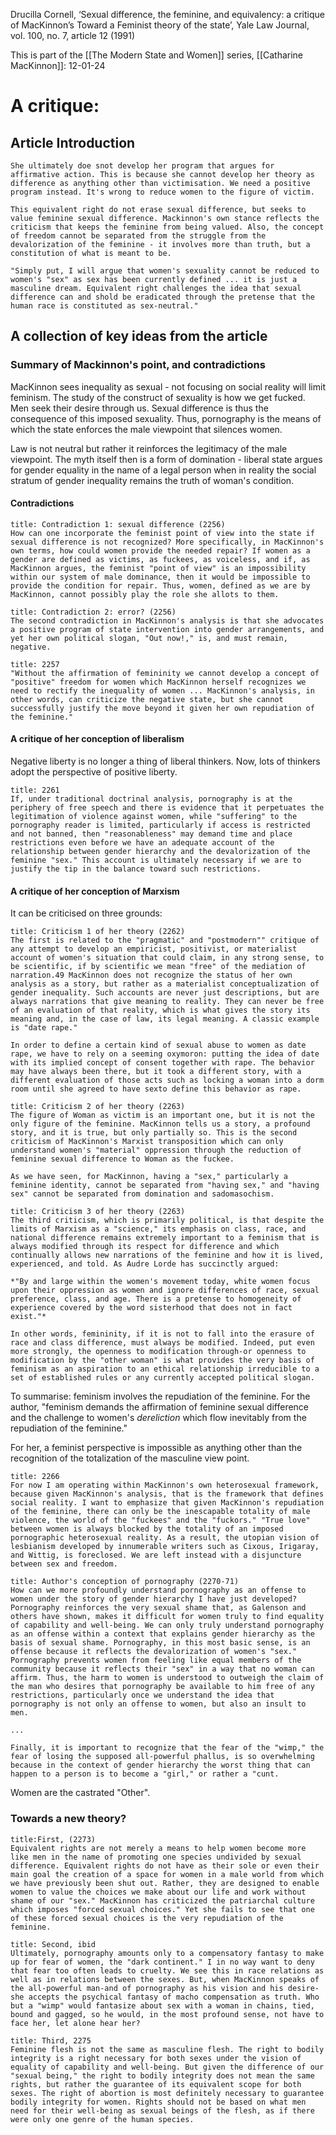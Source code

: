 Drucilla Cornell, ‘Sexual difference, the feminine, and equivalency: a critique of MacKinnon’s Toward a Feminist theory of the state’, Yale Law Journal, vol. 100, no. 7, article 12 (1991)

This is part of the [[The Modern State and Women]] series, [[Catharine MacKinnon]]:
12-01-24

# A critique:
## Article Introduction

```ad-abstract
She ultimately doe snot develop her program that argues for affirmative action. This is because she cannot develop her theory as difference as anything other than victimisation. We need a positive program instead. It's wrong to reduce women to the figure of victim.

This equivalent right do not erase sexual difference, but seeks to value feminine sexual difference. Mackinnon's own stance reflects the criticism that keeps the feminine from being valued. Also, the concept of freedom cannot be separated from the struggle from the devalorization of the feminine - it involves more than truth, but a constitution of what is meant to be.

"Simply put, I will argue that women's sexuality cannot be reduced to women's "sex" as sex has been currently defined ... it is just a masculine dream. Equivalent right challenges the idea that sexual difference can and shold be eradicated through the pretense that the human race is constituted as sex-neutral."
```

## A collection of key ideas from the article

### Summary of Mackinnon's point, and contradictions

MacKinnon sees inequality as sexual - not focusing on social reality will limit feminism. The study of the construct of sexuality is how we get fucked.
Men seek their desire through us. Sexual difference is thus the consequence of this imposed sexuality. Thus, pornography is the means of which the state enforces the male viewpoint that silences women.

Law is not neutral but rather it reinforces the legitimacy of the male viewpoint. The myth itself then is a form of domination - liberal state argues for gender equality in the name of a legal person when in reality the social stratum of gender inequality remains the truth of woman's condition.

#### Contradictions

```ad-error
title: Contradiction 1: sexual difference (2256)
How can one incorporate the feminist point of view into the state if sexual difference is not recognized? More specifically, in MacKinnon's own terms, how could women provide the needed repair? If women as a gender are defined as victims, as fuckees, as voiceless, and if, as MacKinnon argues, the feminist "point of view" is an impossibility within our system of male dominance, then it would be impossible to provide the condition for repair. Thus, women, defined as we are by MacKinnon, cannot possibly play the role she allots to them.
```

```ad-error
title: Contradiction 2: error? (2256)
The second contradiction in MacKinnon's analysis is that she advocates a positive program of state intervention into gender arrangements, and yet her own political slogan, "Out now!," is, and must remain, negative.
```

```ad-summary
title: 2257
"Without the affirmation of femininity we cannot develop a concept of "positive" freedom for women which MacKinnon herself recognizes we need to rectify the inequality of women ... MacKinnon's analysis, in other words, can criticize the negative state, but she cannot successfully justify the move beyond it given her own repudiation of the feminine."
```

#### A critique of her conception of liberalism

Negative liberty is no longer a thing of liberal thinkers. Now, lots of thinkers adopt the perspective of positive liberty.

```ad-summary
title: 2261
If, under traditional doctrinal analysis, pornography is at the periphery of free speech and there is evidence that it perpetuates the legitimation of violence against women, while "suffering" to the pornography reader is limited, particularly if access is restricted and not banned, then "reasonableness" may demand time and place restrictions even before we have an adequate account of the relationship between gender hierarchy and the devalorization of the feminine "sex." This account is ultimately necessary if we are to justify the tip in the balance toward such restrictions.
```

#### A critique of her conception of Marxism

It can be criticised on three grounds:

```ad-quote
title: Criticism 1 of her theory (2262)
The first is related to the "pragmatic" and "postmodern"" critique of any attempt to develop an empiricist, positivist, or materialist account of women's situation that could claim, in any strong sense, to be scientific, if by scientific we mean "free" of the mediation of narration.49 MacKinnon does not recognize the status of her own analysis as a story, but rather as a materialist conceptualization of gender inequality. Such accounts are never just descriptions, but are always narrations that give meaning to reality. They can never be free of an evaluation of that reality, which is what gives the story its meaning and, in the case of law, its legal meaning. A classic example is "date rape."

In order to define a certain kind of sexual abuse to women as date rape, we have to rely on a seeming oxymoron: putting the idea of date with its implied concept of consent together with rape. The behavior may have always been there, but it took a different story, with a different evaluation of those acts such as locking a woman into a dorm room until she agreed to have sexto define this behavior as rape.
```

```ad-quote
title: Criticism 2 of her theory (2263)
The figure of Woman as victim is an important one, but it is not the only figure of the feminine. MacKinnon tells us a story, a profound story, and it is true, but only partially so. This is the second criticism of MacKinnon's Marxist transposition which can only understand women's "material" oppression through the reduction of feminine sexual difference to Woman as the fuckee.

As we have seen, for MacKinnon, having a "sex," particularly a feminine identity, cannot be separated from "having sex," and "having sex" cannot be separated from domination and sadomasochism.
```

```ad-quote
title: Criticism 3 of her theory (2263)
The third criticism, which is primarily political, is that despite the limits of Marxism as a "science," its emphasis on class, race, and national difference remains extremely important to a feminism that is always modified through its respect for difference and which continually allows new narrations of the feminine and how it is lived, experienced, and told. As Audre Lorde has succinctly argued:

*"By and large within the women's movement today, white women focus upon their oppression as women and ignore differences of race, sexual preference, class, and age. There is a pretense to homogeneity of experience covered by the word sisterhood that does not in fact exist."*

In other words, femininity, if it is not to fall into the erasure of race and class difference, must always be modified. Indeed, put even more strongly, the openness to modification through-or openness to modification by the "other woman" is what provides the very basis of feminism as an aspiration to an ethical relationship irreducible to a set of established rules or any currently accepted political slogan.
```

To summarise: feminism involves the repudiation of the feminine. For the author, "feminism demands the affirmation of feminine sexual difference and the challenge to women's *dereliction* which flow inevitably from the repudiation of the feminine."

For her, a feminist perspective is impossible as anything other than the recognition of the totalization of the masculine view point.

```ad-quote
title: 2266
For now I am operating within MacKinnon's own heterosexual framework, because given MacKinnon's analysis, that is the framework that defines social reality. I want to emphasize that given MacKinnon's repudiation of the feminine, there can only be the inescapable totality of male violence, the world of the "fuckees" and the "fuckors." "True love" between women is always blocked by the totality of an imposed pornographic heterosexual reality. As a result, the utopian vision of lesbianism developed by innumerable writers such as Cixous, Irigaray, and Wittig, is foreclosed. We are left instead with a disjuncture between sex and freedom.
```

```ad-quote
title: Author's conception of pornography (2270-71)
How can we more profoundly understand pornography as an offense to women under the story of gender hierarchy I have just developed? Pornography reinforces the very sexual shame that, as Galenson and others have shown, makes it difficult for women truly to find equality of capability and well-being. We can only truly understand pornography as an offense within a context that explains gender hierarchy as the basis of sexual shame. Pornography, in this most basic sense, is an offense because it reflects the devalorization of women's "sex." Pornography prevents women from feeling like equal members of the community because it reflects their "sex" in a way that no woman can affirm. Thus, the harm to women is understood to outweigh the claim of the man who desires that pornography be available to him free of any restrictions, particularly once we understand the idea that pornography is not only an offense to women, but also an insult to men.

...

Finally, it is important to recognize that the fear of the "wimp," the fear of losing the supposed all-powerful phallus, is so overwhelming because in the context of gender hierarchy the worst thing that can happen to a person is to become a "girl," or rather a "cunt.
```

Women are the castrated "Other".

### Towards a new theory?

```ad-quote
title:First, (2273)
Equivalent rights are not merely a means to help women become more like men in the name of promoting one species undivided by sexual difference. Equivalent rights do not have as their sole or even their main goal the creation of a space for women in a male world from which we have previously been shut out. Rather, they are designed to enable women to value the choices we make about our life and work without shame of our "sex." MacKinnon has criticized the patriarchal culture which imposes "forced sexual choices." Yet she fails to see that one of these forced sexual choices is the very repudiation of the feminine.
```

```ad-quote
title: Second, ibid
Ultimately, pornography amounts only to a compensatory fantasy to make up for fear of women, the "dark continent." I in no way want to deny that fear too often leads to cruelty. We see this in race relations as well as in relations between the sexes. But, when MacKinnon speaks of the all-powerful man-and of pornography as his vision and his desire-she accepts the psychical fantasy of macho compensation as truth. Who but a "wimp" would fantasize about sex with a woman in chains, tied, bound and gagged, so he would, in the most profound sense, not have to face her, let alone hear her?
```

```ad-quote
title: Third, 2275
Feminine flesh is not the same as masculine flesh. The right to bodily integrity is a right necessary for both sexes under the vision of equality of capability and well-being. But given the difference of our "sexual being," the right to bodily integrity does not mean the same rights, but rather the guarantee of its equivalent scope for both sexes. The right of abortion is most definitely necessary to guarantee bodily integrity for women. Rights should not be based on what men need for their well-being as sexual beings of the flesh, as if there were only one genre of the human species.
```
